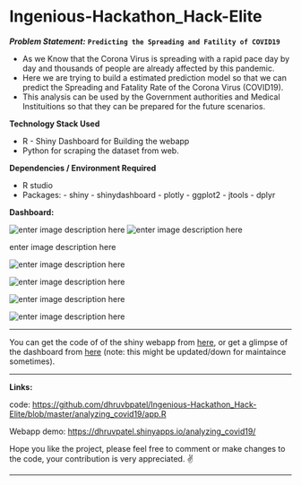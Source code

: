 # Ingenious-Hackathon_Hack-Elite
***Problem Statement:***
**`Predicting the Spreading and Fatility of COVID19`**

* As we Know that the Corona Virus is spreading with a rapid pace day by day and thousands of people are already affected by this pandemic.
*  Here we are trying to build a estimated prediction model so that we can  predict the Spreading  and Fatality Rate of the Corona Virus (COVID19).
* This analysis can be used by the Government authorities and Medical Instituitions so that they can be prepared for the future scenarios.

**Technology Stack Used**

* R - Shiny Dashboard for Building the webapp
* Python for scraping the dataset from web.

**Dependencies / Environment Required**

 - R studio 
 - Packages:
		 - shiny
		 - shinydashboard
		 - plotly
		 - ggplot2
		 - jtools
		 - dplyr

**Dashboard:**

![enter image description here](https://user-images.githubusercontent.com/33346480/76697236-c697aa80-66ba-11ea-9fcd-b80e544aff86.jpg)
![enter image description here](https://user-images.githubusercontent.com/33346480/76697229-be3f6f80-66ba-11ea-8efa-6434a9224c2a.jpg)

enter image description here

![enter image description here](https://user-images.githubusercontent.com/33346480/76697230-bf709c80-66ba-11ea-983d-043507952254.jpg)




![enter image description here](https://user-images.githubusercontent.com/33346480/76697232-c0a1c980-66ba-11ea-8239-2d3d1b4dd98e.jpg)

![enter image description here](https://user-images.githubusercontent.com/33346480/76697233-c1d2f680-66ba-11ea-8c05-a03b1231a560.JPG)

![enter image description here](https://user-images.githubusercontent.com/33346480/76697234-c26b8d00-66ba-11ea-8ef3-b3b8c3ee903f.jpg)

---
You can get the code of of the shiny webapp from [here](https://github.com/dhruvbpatel/Ingenious-Hackathon_Hack-Elite/blob/master/analyzing_covid19/app.R), or get a glimpse of the dashboard from [here](https://dhruvpatel.shinyapps.io/analyzing_covid19/) (note: this might be updated/down for maintaince sometimes).


---
**Links:**

code: https://github.com/dhruvbpatel/Ingenious-Hackathon_Hack-Elite/blob/master/analyzing_covid19/app.R

Webapp demo: https://dhruvpatel.shinyapps.io/analyzing_covid19/

Hope you like the project, please feel free to comment or make changes to the code, your contribution is very appreciated. ✌

---
